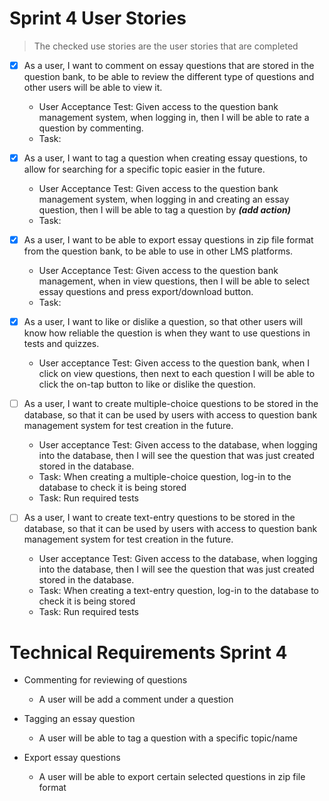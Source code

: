 # **Sprint 4 User Stories**

> The checked use stories are the user stories that are completed

- [x] As a user, I want to comment on essay questions that are stored in the question bank, to be able to review the different type of questions and other users will be able to view it.
    * User Acceptance Test: Given access to the question bank management system, when logging in, then I will be able to 
      rate a question by commenting.  
    * Task:
    
- [x] As a user, I want to tag a question when creating essay questions, to allow for searching for a specific topic easier in the future.
    * User Acceptance Test: Given access to the question bank management system, when logging in and creating an essay question, then I will be able to 
      tag a question by **_(add action)_**
    * Task:

- [x] As a user, I want to be able to export essay questions in zip file format from the question bank, to be able to use in other LMS platforms.
    * User Acceptance Test: Given access to the question bank management, when in view questions, then I will be able to select essay questions and 
      press export/download button.
    * Task: 

- [x] As a user, I want to like or dislike a question, so that other users will know how reliable the question is when they want to use questions in tests and quizzes.
    * User acceptance Test: Given access to the question bank, when I click on view questions, then next to each question I will be able to click the on-tap button to like or dislike the question.

- [ ] As a user, I want to create multiple-choice questions to be stored in the database, so that it can be used by users with access to question bank management system for test creation in the future. 
    * User acceptance Test: Given access to the database, when logging into the database, then I will see the question that was just created stored 
      in the database.
    * Task: When creating a multiple-choice question, log-in to the database to check it is being stored 
    * Task: Run required tests

- [ ] As a user, I want to create text-entry questions to be stored in the database, so that it can be used by users with access to question bank management system for test creation in the future. 
    * User acceptance Test: Given access to the database, when logging into the database, then I will see the question that was just created stored 
      in the database.
    * Task: When creating a text-entry question, log-in to the database to check it is being stored 
    * Task: Run required tests

# **Technical Requirements Sprint 4**

* Commenting for reviewing of questions
  * A user will be add a comment under a question

* Tagging an essay question
  * A user will be able to tag a question with a specific topic/name

* Export essay questions
  * A user will be able to export certain selected questions in zip file format
